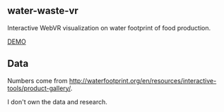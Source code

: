 ## water-waste-vr
Interactive WebVR visualization on water footprint of food production.

[DEMO](https://maxkolyanov.github.io/water-waste-vr)

## Data 
Numbers come from http://waterfootprint.org/en/resources/interactive-tools/product-gallery/.

I don't own the data and research.
